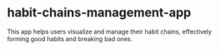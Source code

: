 # habit-chains-management-app
This app helps users visualize and manage their habit chains, effectively forming good habits and breaking bad ones.
